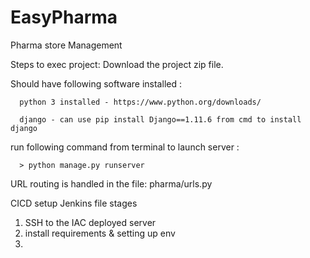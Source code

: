 # EasyPharma
Pharma store Management

Steps to exec project:
Download the project zip file.

Should have following software installed :

      python 3 installed - https://www.python.org/downloads/
  
      django - can use pip install Django==1.11.6 from cmd to install django

run following command from terminal to launch server :

      > python manage.py runserver

URL routing is handled in the file: pharma/urls.py


CICD setup Jenkins file stages
1. SSH to the IAC deployed server 
2. install requirements & setting up env 
3. 
